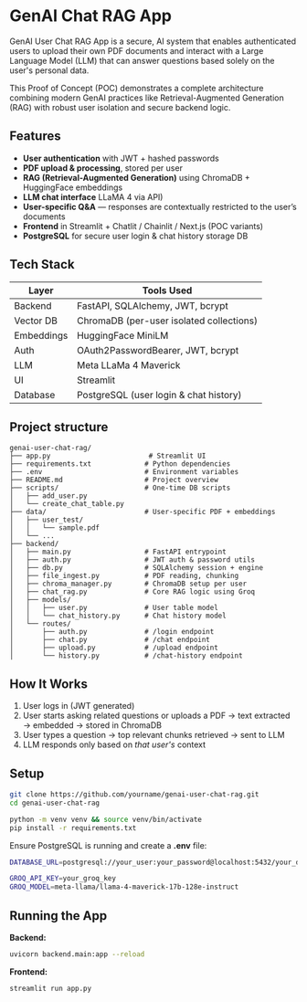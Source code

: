 # GenAI Chat RAG App

GenAI User Chat RAG App is a secure, AI system that enables authenticated users to upload their own PDF documents and interact with a Large Language Model (LLM) that can answer questions based solely on the user's personal data.

This Proof of Concept (POC) demonstrates a complete architecture combining modern GenAI practices like Retrieval-Augmented Generation (RAG) with robust user isolation and secure backend logic.

## Features

- **User authentication** with JWT + hashed passwords
- **PDF upload & processing**, stored per user
- **RAG (Retrieval-Augmented Generation)** using ChromaDB + HuggingFace embeddings
- **LLM chat interface** LLaMA 4 via API)
- **User-specific Q&A** — responses are contextually restricted to the user’s documents
- **Frontend** in Streamlit + Chatlit / Chainlit / Next.js (POC variants)
- **PostgreSQL** for secure user login & chat history storage DB

## Tech Stack

| Layer        | Tools Used                                 |
|--------------|--------------------------------------------|
| Backend      | FastAPI, SQLAlchemy, JWT, bcrypt           |
| Vector DB    | ChromaDB (per-user isolated collections)   |
| Embeddings   | HuggingFace MiniLM                         |
| Auth         | OAuth2PasswordBearer, JWT, bcrypt          |
| LLM          | Meta LLaMa 4 Maverick                      |
| UI           | Streamlit                                  |
| Database     | PostgreSQL (user login & chat history)     |


## Project structure
```
genai-user-chat-rag/
├── app.py                        # Streamlit UI
├── requirements.txt             # Python dependencies
├── .env                         # Environment variables
├── README.md                    # Project overview
├── scripts/                     # One-time DB scripts
│   ├── add_user.py
│   └── create_chat_table.py
├── data/                        # User-specific PDF + embeddings
│   ├── user_test/
│   │   └── sample.pdf
│   └── ...
├── backend/
│   ├── main.py                  # FastAPI entrypoint
│   ├── auth.py                  # JWT auth & password utils
│   ├── db.py                    # SQLAlchemy session + engine
│   ├── file_ingest.py           # PDF reading, chunking
│   ├── chroma_manager.py        # ChromaDB setup per user
│   ├── chat_rag.py              # Core RAG logic using Groq
│   ├── models/
│   │   ├── user.py              # User table model
│   │   └── chat_history.py      # Chat history model
│   └── routes/
│       ├── auth.py              # /login endpoint
│       ├── chat.py              # /chat endpoint
│       ├── upload.py            # /upload endpoint
│       └── history.py           # /chat-history endpoint
```

## How It Works

1. User logs in (JWT generated)
2. User starts asking related questions or uploads a PDF → text extracted → embedded → stored in ChromaDB
3. User types a question → top relevant chunks retrieved → sent to LLM
4. LLM responds only based on *that user's* context


## Setup

```bash
git clone https://github.com/yourname/genai-user-chat-rag.git
cd genai-user-chat-rag

python -m venv venv && source venv/bin/activate
pip install -r requirements.txt
```

Ensure PostgreSQL is running and create a **.env** file:

```bash
DATABASE_URL=postgresql://your_user:your_password@localhost:5432/your_db

GROQ_API_KEY=your_groq_key
GROQ_MODEL=meta-llama/llama-4-maverick-17b-128e-instruct
```

## Running the App

**Backend:**
```bash
uvicorn backend.main:app --reload
```

**Frontend:**
```bash
streamlit run app.py
```


